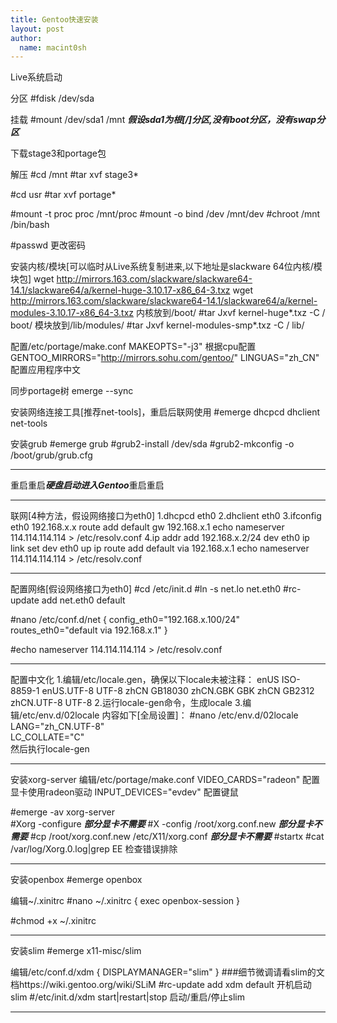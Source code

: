 ```yaml
---
title: Gentoo快速安装 
layout: post
author:
  name: macint0sh
---
```

Live系统启动

分区
#fdisk /dev/sda

挂载
#mount /dev/sda1 /mnt ***假设sda1为根[/]分区,没有boot分区，没有swap分区***

下载stage3和portage包

解压
#cd /mnt
#tar xvf stage3*

#cd usr
#tar xvf portage*

#mount -t proc proc /mnt/proc
#mount -o bind /dev /mnt/dev
#chroot /mnt /bin/bash

#passwd 更改密码

安装内核/模块[可以临时从Live系统复制进来,以下地址是slackware 64位内核/模块包]
wget http://mirrors.163.com/slackware/slackware64-14.1/slackware64/a/kernel-huge-3.10.17-x86_64-3.txz
wget http://mirrors.163.com/slackware/slackware64-14.1/slackware64/a/kernel-modules-3.10.17-x86_64-3.txz
内核放到/boot/
#tar Jxvf kernel-huge*.txz -C / boot/
模块放到/lib/modules/
#tar Jxvf kernel-modules-smp*.txz -C / lib/

配置/etc/portage/make.conf
MAKEOPTS="-j3" 		根据cpu配置
GENTOO_MIRRORS="http://mirrors.sohu.com/gentoo/"
LINGUAS="zh_CN"		配置应用程序中文

同步portage树
emerge --sync

安装网络连接工具[推荐net-tools]，重启后联网使用
#emerge dhcpcd dhclient net-tools

安装grub
#emerge grub
#grub2-install /dev/sda
#grub2-mkconfig -o /boot/grub/grub.cfg
****************************************

重启重启***硬盘启动进入Gentoo***重启重启

****************************************
联网[4种方法，假设网络接口为eth0]
1.dhcpcd eth0
2.dhclient eth0
3.ifconfig eth0 192.168.x.x
route add default gw 192.168.x.1
echo nameserver 114.114.114.114 > /etc/resolv.conf
4.ip addr add 192.168.x.2/24 dev eth0
ip link set dev eth0 up
ip route add default via 192.168.x.1 
echo nameserver 114.114.114.114 > /etc/resolv.conf
****************************************
配置网络[假设网络接口为eth0]
#cd /etc/init.d
#ln -s net.lo net.eth0
#rc-update add net.eth0 default

#nano /etc/conf.d/net
{
config_eth0="192.168.x.100/24"
routes_eth0="default via 192.168.x.1"
}

#echo nameserver 114.114.114.114 > /etc/resolv.conf
****************************************
配置中文化
1.编辑/etc/locale.gen，确保以下locale未被注释：
enUS ISO-8859-1
enUS.UTF-8 UTF-8
zhCN GB18030
zhCN.GBK GBK
zhCN GB2312
zhCN.UTF-8 UTF-8
2.运行locale-gen命令，生成locale
3.编辑/etc/env.d/02locale 内容如下[全局设置]：
#nano /etc/env.d/02locale
LANG="zh_CN.UTF-8"   
LC_COLLATE="C"   
然后执行locale-gen 
****************************************
安装xorg-server
编辑/etc/portage/make.conf
VIDEO_CARDS="radeon"	配置显卡使用radeon驱动
INPUT_DEVICES="evdev" 	配置键鼠

#emerge -av xorg-server   
#Xorg -configure 			   	            ***部分显卡不需要***
#X -config /root/xorg.conf.new			    ***部分显卡不需要***
#cp /root/xorg.conf.new /etc/X11/xorg.conf 	***部分显卡不需要***
#startx
#cat /var/log/Xorg.0.log|grep EE 检查错误排除
****************************************
安装openbox
#emerge openbox

编辑~/.xinitrc
#nano ~/.xinitrc
{
exec openbox-session
}

#chmod +x ~/.xinitrc
****************************************
安装slim 
#emerge x11-misc/slim 

编辑/etc/conf.d/xdm
{
DISPLAYMANAGER="slim"
}
###细节微调请看slim的文档https://wiki.gentoo.org/wiki/SLiM
#rc-update add xdm default 		开机启动slim
#/etc/init.d/xdm start|restart|stop	启动/重启/停止slim
****************************************
